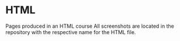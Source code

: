# HTML
Pages produced in an HTML course
All screenshots are located in the repository with the respective name for the HTML file.

